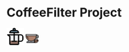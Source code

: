 # CoffeeFilter Project
<img src="/public/images/svg/coffee-filter.svg" style="vertical-align='sub';" width=40>
<img src="/public/images/svg/coffee.svg" width=30>